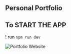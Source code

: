 ## Personal Portfolio

## To START THE APP 

! run `npm run dev`


![Portfolio Website](https://i.ibb.co/WgPMpts/image.png)
